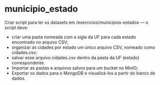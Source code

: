 # municipio_estado

Criar script para ler os datasets em /exercicios/municipios-estados — o script deve:
- criar uma pasta nomeada com a sigla da UF para cada estado encontrado no arquivo CSV;
- organizar as cidades por estado um único arquivo CSV, nomeado como cidades.csv;
- salvar esse arquivo cidades.csv dentro da pasta da UF (estado) correspondente.
- Importar as pastas e arquivos salvos para um bucket no MinIO;
- Exportar os dados para o MongoDB e visualizá-los a partir do banco de dados.
